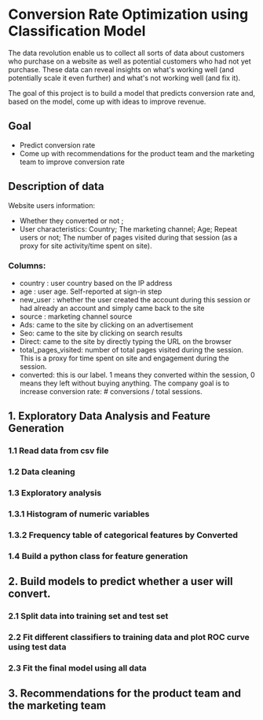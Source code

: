# Conversion Rate Optimization using Classification Model

The data revolution enable us to collect all sorts of data about customers who purchase on a website as well as potential customers who had not yet purchase. These data can reveal insights on what's working well (and potentially scale it even further) and what's not working well (and fix it).

The goal of this project is to build a model that predicts conversion rate and, based on the model, come up with ideas to improve revenue.


## Goal
* Predict conversion rate
* Come up with recommendations for the product team and the marketing team to improve conversion rate


## Description of data
Website users information: 
* Whether they converted or not ; 
* User characteristics: Country; The marketing channel; Age; Repeat users or not; The number of pages visited during that session (as a proxy for site activity/time spent on site).

### Columns:
* country : user country based on the IP address
* age : user age. Self-reported at sign-in step
* new_user : whether the user created the account during this session or had already an account and simply came back to the site
* source : marketing channel source
* Ads: came to the site by clicking on an advertisement
* Seo: came to the site by clicking on search results
* Direct: came to the site by directly typing the URL on the browser
* total_pages_visited: number of total pages visited during the session. This is a proxy for time spent on site and engagement during the session.
* converted: this is our label. 1 means they converted within the session, 0 means they left without buying anything. The company goal is to increase conversion rate: # conversions / total sessions.


## 1. Exploratory Data Analysis and Feature Generation 
### 1.1 Read data from csv file
### 1.2 Data cleaning
### 1.3 Exploratory analysis
### 1.3.1 Histogram of numeric variables
### 1.3.2 Frequency table of categorical features by Converted
### 1.4 Build a python class for feature generation 
## 2. Build models to predict whether a user will convert.
### 2.1 Split data into training set and test set
### 2.2 Fit different classifiers to training data and plot ROC curve using test data
### 2.3 Fit the final model using all data
## 3. Recommendations for the product team and the marketing team
